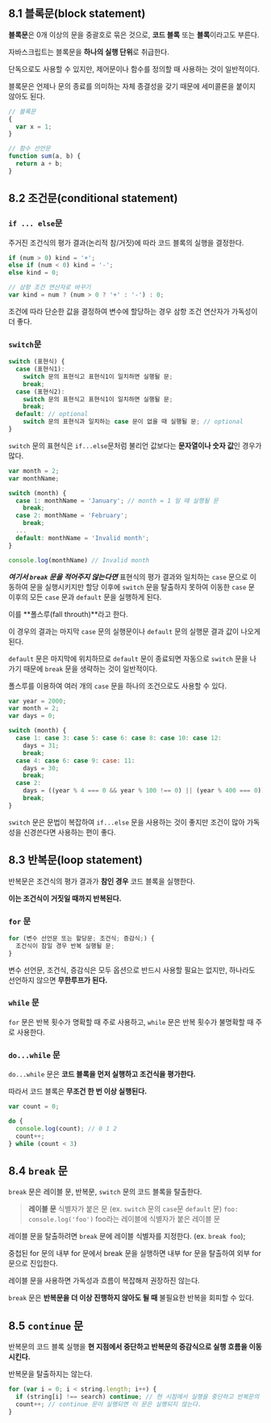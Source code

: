 ## 8.1 블록문(block statement)
**블록문**은 0개 이상의 문을 중괄호로 묶은 것으로, **코드 블록** 또는 **블록**이라고도 부른다.

자바스크립트는 블록문을 **하나의 실행 단위**로 취급한다.

단독으로도 사용할 수 있지만, 제어문이나 함수를 정의할 때 사용하는 것이 일반적이다.

블록문은 언제나 문의 종료를 의미하는 자체 종결성을 갖기 때문에 세미콜론을 붙이지 않아도 된다.

```js
// 블록문
{
  var x = 1;
}

// 함수 선언문
function sum(a, b) {
  return a + b;
}
```

## 8.2 조건문(conditional statement)

### `if ... else`문
주거진 조건식의 평가 결과(논리적 참/거짓)에 따라 코드 블록의 실행을 결정한다.
```js
if (num > 0) kind = '+';
else if (num < 0) kind = '-';
else kind = 0;

// 삼항 조건 연산자로 바꾸기
var kind = num ? (num > 0 ? '+' : '-') : 0;
```
조건에 따라 단순한 값을 결정하여 변수에 할당하는 경우 삼항 조건 연산자가 가독성이 더 좋다.

### `switch`문
```js
switch (표현식) {
  case (표현식1):
    switch 문의 표현식고 표현식1이 일치하면 실행될 문;
    break;
  case (표현식2):
    switch 문의 표현식고 표현식1이 일치하면 실행될 문;
    break;
  default: // optional
    switch 문의 표현식과 일치하는 case 문이 없을 때 실행될 문; // optional
}
```
`switch` 문의 표현식은 `if...else`문처럼 불리언 값보다는 **문자열이나 숫자 값**인 경우가 많다.

```js
var month = 2;
var monthName;

switch (month) {
  case 1: monthName = 'January'; // month = 1 일 때 실행될 문
    break;
  case 2: monthName = 'February';
    break;
  ...
  default: monthName = 'Invalid month';
}

console.log(monthName) // Invalid month
```
***여기서 `break` 문을 적어주지 않는다면*** 표현식의 평가 결과와 일치하는 `case` 문으로 이동하여 문을 실행시키지만 할당 이후에 `switch` 문을 탈출하지 못하여 이동한 `case` 문
이후의 모든 `case` 문과 `default` 문을 실행하게 된다.

이를 **폴스루(fall throuth)**라고 한다.

이 경우의 결과는 마지막 `case` 문의 실행문이나 `default` 문의 실행문 결과 값이 나오게 된다.

`default` 문은 마지막에 위치하므로 `default` 문이 종료되면 자동으로 `switch` 문을 나가기 때문에 `break` 문을 생략하는 것이 일반적이다.

폴스루를 이용하여 여러 개의 `case` 문을 하나의 조건으로도 사용할 수 있다.

```js
var year = 2000;
var month = 2;
var days = 0;

switch (month) {
  case 1: case 3: case 5: case 6: case 8: case 10: case 12:
    days = 31;
    break;
  case 4: case 6: case 9: case: 11:
    days = 30;
    break;
  case 2:
    days = ((year % 4 === 0 && year % 100 !== 0) || (year % 400 === 0)) ? 29 : 28;
    break;
}
```
`switch` 문은 문법이 복잡하여 `if...else` 문을 사용하는 것이 좋지만 조건이 많아 가독성을 신경쓴다면 사용하는 편이 좋다.

## 8.3 반복문(loop statement)

반복문은 조건식의 평가 결과가 **참인 경우** 코드 블록을 실행한다.

**이는 조건식이 거짓일 때까지 반복된다.**

### `for` 문
```js
for (변수 선언문 또는 할당문; 조건식; 증감식;) {
  조건식이 참일 경우 반복 실행될 문;
}
```
변수 선언문, 조건식, 증감식은 모두 옵션으로 반드시 사용할 필요는 없지만, 하나라도 선언하지 않으면 **무한루프가 된다.**

### `while` 문

`for` 문은 반복 횟수가 명확할 때 주로 사용하고, `while` 문은 반복 횟수가 불명확할 때 주로 사용한다.

### `do...while` 문

`do...while` 문은 **코드 블록을 먼저 실행하고 조건식을 평가한다.**

따라서 코드 블록은 **무조건 한 번 이상 실행된다.**

```js
var count = 0;

do {
  console.log(count); // 0 1 2
  count++;
} while (count < 3)
```

## 8.4 `break` 문

`break` 문은 레이블 문, 반복문, `switch` 문의 코드 블록을 탈출한다.

> **레이블 문**
> 식별자가 붙은 문 (ex. `switch` 문의 `case`문 `default` 문)
> `foo: console.log('foo')`
> foo라는 레이블에 식별자가 붙은 레이블 문

레이블 문을 탈출하려면 `break` 문에 레이블 식별자를 지정한다. (ex. `break foo`);

중첩된 for 문의 내부 for 문에서 break 문을 실행하면 내부 for 문을 탈출하여 외부 for 문으로 진입한다.

레이블 문을 사용하면 가독성과 흐름이 복잡해져 권장하진 않는다.

`break` 문은 **반복문을 더 이상 진행하지 않아도 될 때** 불필요한 반복을 회피할 수 있다.

## 8.5 `continue` 문

반복문의 코드 블록 실행을 **현 지점에서 중단하고 반복문의 증감식으로 실행 흐름을 이동시킨다.**

반복문을 탈출하지는 않는다.

```js
for (var i = 0; i < string.length; i++) {
  if (string[i] !== search) continue; // 현 시점에서 실행을 중단하고 반복문의 증감식(i++)으로 이동한다. 즉 조건을 만족하지 않으면 count를 증가시키지 않는다.
  count++; // continue 문이 실행되면 이 문은 실행되지 않는다.
}
```
